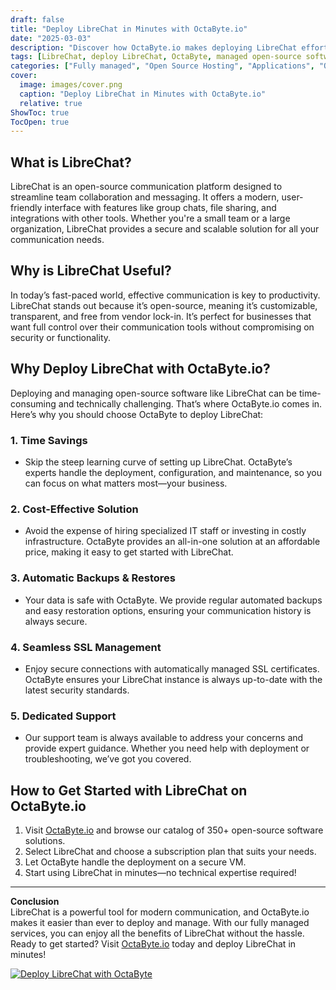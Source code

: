 ```yaml
---
draft: false
title: "Deploy LibreChat in Minutes with OctaByte.io"
date: "2025-03-03"
description: "Discover how OctaByte.io makes deploying LibreChat effortless. Learn what LibreChat is, why it’s a game-changer for communication, and the benefits of using OctaByte’s fully managed services to get started in minutes."
tags: [LibreChat, deploy LibreChat, OctaByte, managed open-source software, LibreChat benefits, open-source communication tools, managed hosting, automatic SSL, seamless deployment, cost-effective software hosting]
categories: ["Fully managed", "Open Source Hosting", "Applications", "Others", "LibreChat"]
cover:
  image: images/cover.png
  caption: "Deploy LibreChat in Minutes with OctaByte.io"
  relative: true
ShowToc: true
TocOpen: true
---
```



## What is LibreChat?

LibreChat is an open-source communication platform designed to streamline team collaboration and messaging. It offers a modern, user-friendly interface with features like group chats, file sharing, and integrations with other tools. Whether you're a small team or a large organization, LibreChat provides a secure and scalable solution for all your communication needs.

## Why is LibreChat Useful?

In today’s fast-paced world, effective communication is key to productivity. LibreChat stands out because it’s open-source, meaning it’s customizable, transparent, and free from vendor lock-in. It’s perfect for businesses that want full control over their communication tools without compromising on security or functionality.

## Why Deploy LibreChat with OctaByte.io?

Deploying and managing open-source software like LibreChat can be time-consuming and technically challenging. That’s where OctaByte.io comes in. Here’s why you should choose OctaByte to deploy LibreChat:

### 1. **Time Savings**
   - Skip the steep learning curve of setting up LibreChat. OctaByte’s experts handle the deployment, configuration, and maintenance, so you can focus on what matters most—your business.

### 2. **Cost-Effective Solution**
   - Avoid the expense of hiring specialized IT staff or investing in costly infrastructure. OctaByte provides an all-in-one solution at an affordable price, making it easy to get started with LibreChat.

### 3. **Automatic Backups & Restores**
   - Your data is safe with OctaByte. We provide regular automated backups and easy restoration options, ensuring your communication history is always secure.

### 4. **Seamless SSL Management**
   - Enjoy secure connections with automatically managed SSL certificates. OctaByte ensures your LibreChat instance is always up-to-date with the latest security standards.

### 5. **Dedicated Support**
   - Our support team is always available to address your concerns and provide expert guidance. Whether you need help with deployment or troubleshooting, we’ve got you covered.

## How to Get Started with LibreChat on OctaByte.io

1. Visit [OctaByte.io](https://octabyte.io) and browse our catalog of 350+ open-source software solutions.
2. Select LibreChat and choose a subscription plan that suits your needs.
3. Let OctaByte handle the deployment on a secure VM.
4. Start using LibreChat in minutes—no technical expertise required!

---

**Conclusion**  
LibreChat is a powerful tool for modern communication, and OctaByte.io makes it easier than ever to deploy and manage. With our fully managed services, you can enjoy all the benefits of LibreChat without the hassle. Ready to get started? Visit [OctaByte.io](https://octabyte.io) today and deploy LibreChat in minutes!

[![Deploy LibreChat with OctaByte](/images/deploy-on-octabyte.png)](https://octabyte.io/fully-managed-open-source-services/applications/others/librechat)